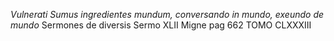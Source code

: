 *Vulnerati Sumus ingredientes mundum, conversando in mundo, exeundo de mundo*
Sermones de diversis Sermo XLII Migne pag 662 TOMO CLXXXIII